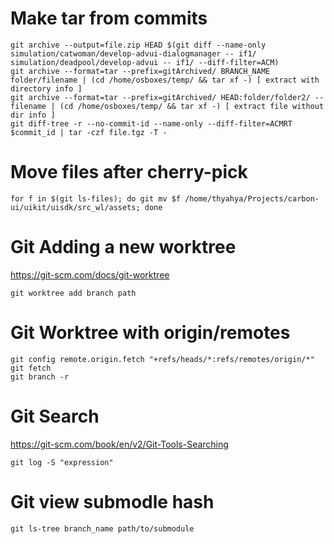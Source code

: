 
# Make tar from commits
```
git archive --output=file.zip HEAD $(git diff --name-only simulation/catwoman/develop-advui-dialogmanager -- if1/  simulation/deadpool/develop-advui -- if1/ --diff-filter=ACM)
git archive --format=tar --prefix=gitArchived/ BRANCH_NAME folder/filename | (cd /home/osboxes/temp/ && tar xf -) [ extract with directory info ]
git archive --format=tar --prefix=gitArchived/ HEAD:folder/folder2/ -- filename | (cd /home/osboxes/temp/ && tar xf -) [ extract file without dir info ]
git diff-tree -r --no-commit-id --name-only --diff-filter=ACMRT $commit_id | tar -czf file.tgz -T -
```

# Move files after cherry-pick

```
for f in $(git ls-files); do git mv $f /home/thyahya/Projects/carbon-ui/uikit/uisdk/src_wl/assets; done
```

# Git Adding a new worktree
https://git-scm.com/docs/git-worktree 
```
git worktree add branch path
```

# Git Worktree with origin/remotes
```
git config remote.origin.fetch "+refs/heads/*:refs/remotes/origin/*"
git fetch
git branch -r
```

# Git Search
https://git-scm.com/book/en/v2/Git-Tools-Searching 
```
git log -S "expression"
```

# Git view submodle hash
```
git ls-tree branch_name path/to/submodule
```


